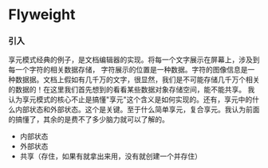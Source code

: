 # Flyweight
### 引入
享元模式经典的例子，是文档编辑器的实现。将每一个文字展示在屏幕上，涉及到每一个字符的相关数据存储， 字符展示的位置是一种数据。字符的图像信息是一种数据据。文档上假如有几千万的文字，很显然，我们是不可能存储几千万个相关的数据的！在这里我们首先想到的看看某些数据对象存储空间，能不能共享。
我认为享元模式的核心不止是搞懂"享元"这个含义是如何实现的。还有，享元中的什么内部状态和外部状态。这个是关键。至于什么简单享元，复合享元。我认为前面的搞懂了，其余的是费不了多少脑力就可以了解的。
- 内部状态
- 外部状态
- 共享（存住，如果有就拿出来用，没有就创建一个并存住）